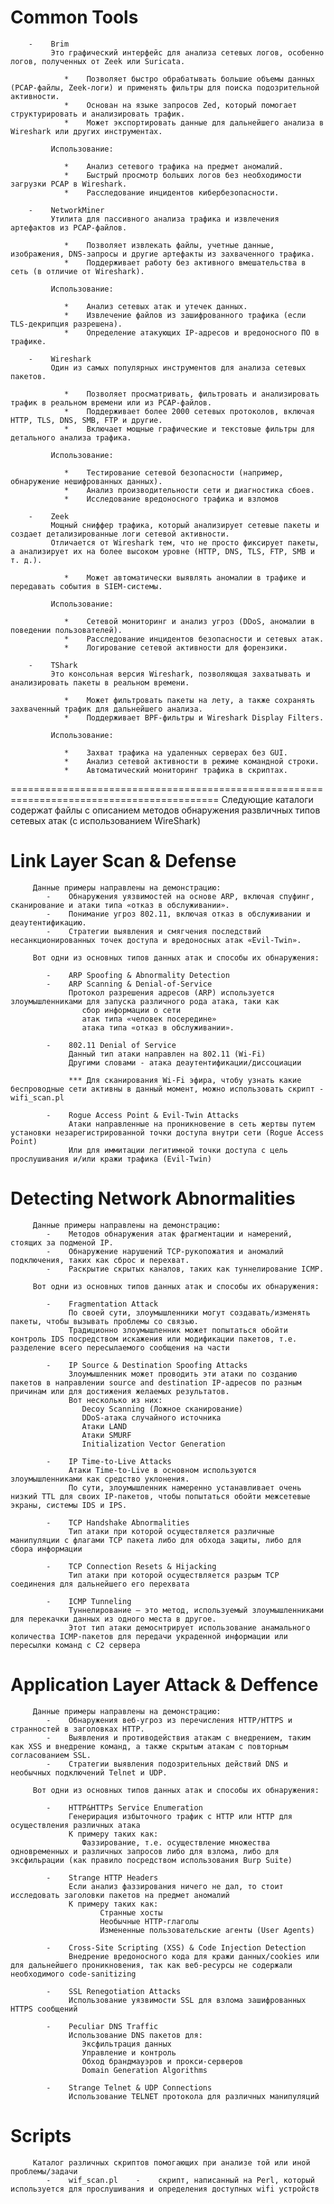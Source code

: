 #    Common Tools
        -    Brim
             Это графический интерфейс для анализа сетевых логов, особенно логов, полученных от Zeek или Suricata.

                *    Позволяет быстро обрабатывать большие объемы данных (PCAP-файлы, Zeek-логи) и применять фильтры для поиска подозрительной активности.
                *    Основан на языке запросов Zed, который помогает структурировать и анализировать трафик.
                *    Может экспортировать данные для дальнейшего анализа в Wireshark или других инструментах.
            
             Использование:

                *    Анализ сетевого трафика на предмет аномалий.
                *    Быстрый просмотр больших логов без необходимости загрузки PCAP в Wireshark.
                *    Расследование инцидентов кибербезопасности.

        -    NetworkMiner
             Утилита для пассивного анализа трафика и извлечения артефактов из PCAP-файлов.

                *    Позволяет извлекать файлы, учетные данные, изображения, DNS-запросы и другие артефакты из захваченного трафика.
                *    Поддерживает работу без активного вмешательства в сеть (в отличие от Wireshark).

             Использование:

                *    Анализ сетевых атак и утечек данных.
                *    Извлечение файлов из зашифрованного трафика (если TLS-декрипция разрешена).
                *    Определение атакующих IP-адресов и вредоносного ПО в трафике.

        -    Wireshark
             Один из самых популярных инструментов для анализа сетевых пакетов.

                *    Позволяет просматривать, фильтровать и анализировать трафик в реальном времени или из PCAP-файлов.
                *    Поддерживает более 2000 сетевых протоколов, включая HTTP, TLS, DNS, SMB, FTP и другие.
                *    Включает мощные графические и текстовые фильтры для детального анализа трафика.
    
             Использование:

                *    Тестирование сетевой безопасности (например, обнаружение нешифрованных данных).
                *    Анализ производительности сети и диагностика сбоев.
                *    Исследование вредоносного трафика и взломов

        -    Zeek
             Мощный сниффер трафика, который анализирует сетевые пакеты и создает детализированные логи сетевой активности.
             Отличается от Wireshark тем, что не просто фиксирует пакеты, а анализирует их на более высоком уровне (HTTP, DNS, TLS, FTP, SMB и т. д.).

                *    Может автоматически выявлять аномалии в трафике и передавать события в SIEM-системы.

             Использование:

                *    Сетевой мониторинг и анализ угроз (DDoS, аномалии в поведении пользователей).
                *    Расследование инцидентов безопасности и сетевых атак.
                *    Логирование сетевой активности для форензики.

        -    TShark
             Это консольная версия Wireshark, позволяющая захватывать и анализировать пакеты в реальном времени.

                *    Может фильтровать пакеты на лету, а также сохранять захваченный трафик для дальнейшего анализа.
                *    Поддерживает BPF-фильтры и Wireshark Display Filters.
            
             Использование:

                *    Захват трафика на удаленных серверах без GUI.
                *    Анализ сетевой активности в режиме командной строки.
                *    Автоматический мониторинг трафика в скриптах.

==========================================================================================
Следующие каталоги содержат файлы с описанием методов обнаружения развличных типов сетевых атак (с использованием WireShark)

#    Link Layer Scan & Defense
         Данные примеры направлены на демонстрацию:
            -    Обнаружения уязвимостей на основе ARP, включая спуфинг, сканирование и атаки типа «отказ в обслуживании».
            -    Понимание угроз 802.11, включая отказ в обслуживании и деаутентификацию.
            -    Стратегии выявления и смягчения последствий несанкционированных точек доступа и вредоносных атак «Evil-Twin».

         Вот одни из основных типов данных атак и способы их обнаружения:

            -    ARP Spoofing & Abnormality Detection
            -    ARP Scanning & Denial-of-Service
                 Протокол разрешения адресов (ARP) используется злоумышленниками для запуска различного рода атака, таки как
                    сбор информации о сети
                    атак типа «человек посередине»
                    атака типа «отказ в обслуживании».

            -    802.11 Denial of Service
                 Данный тип атаки направлен на 802.11 (Wi-Fi)
                 Другими словами - атака деаутентификации/диссоциации

                 *** Для сканирования Wi-Fi эфира, чтобу узнать какие беспроводные сети активны в данный момент, можно использовать скрипт - wifi_scan.pl

            -    Rogue Access Point & Evil-Twin Attacks
                 Атаки направленные на проникновение в сеть жертвы путем установки незарегистрированной точки доступа внутри сети (Rogue Access Point)
                 Или для иммитации легитимной точки доступа с цель прослушивания и/или кражи трафика (Evil-Twin)
         

#    Detecting Network Abnormalities
         Данные примеры направлены на демонстрацию:
            -    Методов обнаружения атак фрагментации и намерений, стоящих за подменой IP.
            -    Обнаружение нарушений TCP-рукопожатия и аномалий подключения, таких как сброс и перехват.
            -    Раскрытие скрытых каналов, таких как туннелирование ICMP.

         Вот одни из основных типов данных атак и способы их обнаружения:

            -    Fragmentation Attack
                 По своей сути, злоумышленники могут создавать/изменять пакеты, чтобы вызывать проблемы со связью.
                 Традиционно злоумышленник может попытаться обойти контроль IDS посредством искажения или модификации пакетов, т.е. разделение всего пересылаемого сообщения на части

            -    IP Source & Destination Spoofing Attacks
                 Злоумышленник может проводить эти атаки по созданию пакетов в направлении source and destination IP-адресов по разным причинам или для достижения желаемых результатов.
                 Вот несколько из них:
                    Decoy Scanning (Ложное сканирование)
                    DDoS-атака случайного источника
                    Атаки LAND
                    Атаки SMURF
                    Initialization Vector Generation

            -    IP Time-to-Live Attacks
                 Атаки Time-to-Live в основном используются злоумышленниками как средство уклонения.
                 По сути, злоумышленник намеренно устанавливает очень низкий TTL для своих IP-пакетов, чтобы попытаться обойти межсетевые экраны, системы IDS и IPS.

            -    TCP Handshake Abnormalities
                 Тип атаки при которой осуществляется различные манипуляции с флагами TCP пакета либо для обхода защиты, либо для сбора информации

            -    TCP Connection Resets & Hijacking
                 Тип атаки при которой осуществляется разрым TCP соединения для дальнейшего его перехвата

            -    ICMP Tunneling
                 Туннелирование — это метод, используемый злоумышленниками для перекачки данных из одного места в другое.
                 Этот тип атаки демоснтрирует использование анамального количества ICMP-пакетов для передачи украденной информации или пересылки команд с C2 сервера
                 

#    Application Layer Attack & Deffence
         Данные примеры направлены на демонстрацию:
            -    Обнаружения веб-угроз из перечисления HTTP/HTTPS и странностей в заголовках HTTP.
            -    Выявления и противодействия атакам с внедрением, таким как XSS и внедрение команд, а также скрытым атакам с повторным согласованием SSL.
            -    Стратегии выявления подозрительных действий DNS и необычных подключений Telnet и UDP.

         Вот одни из основных типов данных атак и способы их обнаружения:

            -    HTTP&HTTPs Service Enumeration
                 Генерирация избыточного трафик с HTTP или HTTP для осуществления различных атака
                 К примеру таких как:
                    Фаззирование, т.е. осуществление множества одновременных и различных запросов либо для взлома, либо для эксфильрации (как правило посредством использования Burp Suite)

            -    Strange HTTP Headers
                 Если анализ фаззирования ничего не дал, то стоит исследовать заголовки пакетов на предмет аномалий
                 К примеру таких как:
                        Странные хосты
                        Необычные HTTP-глаголы
                        Измененные пользовательские агенты (User Agents)

            -    Cross-Site Scripting (XSS) & Code Injection Detection
                 Внедрение вредоносного кода для кражи данных/cookies или для дальнейшего проникновения, так как веб-ресурсы не содержали необходимого code-sanitizing

            -    SSL Renegotiation Attacks
                 Использование уязвимости SSL для взлома зашифрованных HTTPS сообщений
                 
            -    Peculiar DNS Traffic
                 Использование DNS пакетов для:
                    Эксфильтрация данных
                    Управление и контроль
                    Обход брандмауэров и прокси-серверов
                    Domain Generation Algorithms

            -    Strange Telnet & UDP Connections
                 Использование TELNET протокола для различных манипуляций

#    Scripts
         Каталог различных скриптов помогающих при анализе той или иной проблемы/задачи
            -    wif_scan.pl    -    скрипт, написанный на Perl, который используется для прослушивания и определения доступных wifi устройств 
